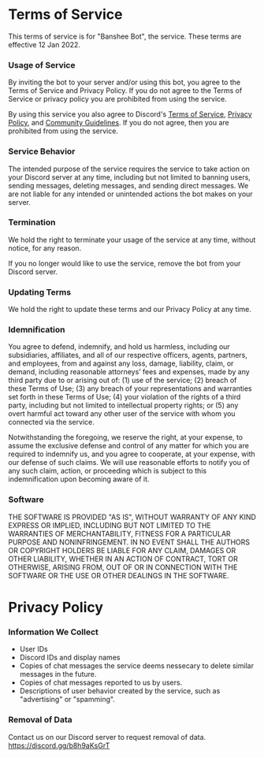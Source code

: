# Terms of Service

This terms of service is for "Banshee Bot", the service. These terms are effective 12 Jan 2022.

### Usage of Service

By inviting the bot to your server and/or using this bot, you agree to the Terms of Service and Privacy Policy. If you do not agree to the Terms of Service or privacy policy you are prohibited from using the service.

By using this service you also agree to Discord's [Terms of Service](https://discord.com/terms), [Privacy Policy](https://discord.com/privacy), and [Community Guidelines](https://discord.com/guidelines). If you do not agree, then you are prohibited from using the service.

### Service Behavior

The intended purpose of the service requires the service to take action on your Discord server at any time, including but not limited to banning users, sending messages, deleting messages, and sending direct messages. We are not liable for any intended or unintended actions the bot makes on your server.

### Termination

We hold the right to terminate your usage of the service at any time, without notice, for any reason.

If you no longer would like to use the service, remove the bot from your Discord server.

### Updating Terms

We hold the right to update these terms and our Privacy Policy at any time.

### Idemnification

You agree to defend, indemnify, and hold us harmless, including our subsidiaries, affiliates, and all of our respective officers, agents, partners, and employees, from and against any loss, damage, liability, claim, or demand, including reasonable attorneys’ fees and expenses, made by any third party due to or arising out of: (1) use of the service; (2) breach of these Terms of Use; (3) any breach of your representations and warranties set forth in these Terms of Use; (4) your violation of the rights of a third party, including but not limited to intellectual property rights; or (5) any overt harmful act toward any other user of the service with whom you connected via the service.

Notwithstanding the foregoing, we reserve the right, at your expense, to assume the exclusive defense and control of any matter for which you are required to indemnify us, and you agree to cooperate, at your expense, with our defense of such claims. We will use reasonable efforts to notify you of any such claim, action, or proceeding which is subject to this indemnification upon becoming aware of it.

### Software

THE SOFTWARE IS PROVIDED "AS IS", WITHOUT WARRANTY OF ANY KIND EXPRESS OR IMPLIED, INCLUDING BUT NOT LIMITED TO THE WARRANTIES OF MERCHANTABILITY, FITNESS FOR A PARTICULAR PURPOSE AND NONINFRINGEMENT. IN NO EVENT SHALL THE AUTHORS OR COPYRIGHT HOLDERS BE LIABLE FOR ANY CLAIM, DAMAGES OR OTHER LIABILITY, WHETHER IN AN ACTION OF CONTRACT, TORT OR OTHERWISE, ARISING FROM, OUT OF OR IN CONNECTION WITH THE SOFTWARE OR THE USE OR OTHER DEALINGS IN THE SOFTWARE.

# Privacy Policy

### Information We Collect

- User IDs
- Discord IDs and display names
- Copies of chat messages the service deems nessecary to delete similar messages in the future.
- Copies of chat messages reported to us by users.
- Descriptions of user behavior created by the service, such as "advertising" or "spamming".

### Removal of Data

Contact us on our Discord server to request removal of data.
 https://discord.gg/b8h9aKsGrT
